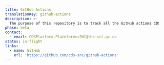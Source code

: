 ```yaml
---
title: GitHub Actions
translationKey: github-actions
description: >-
  The purpose of this repository is to track all the GitHub actions CDS creates for their own purposes. Feel free to use these in your own workflows.
phase: beta
contact:
  - email: CDSPlatform.PlateformesSNC@tbs-sct.gc.ca
status: in-flight
links:
  - name: GitHub
    url: 'https://github.com/cds-snc/github-actions'
---
```


